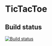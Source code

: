 # TicTacToe
## Build status
[![Build status](https://ci.appveyor.com/api/projects/status/github/mgutekunst/TicTacToe)](https://ci.appveyor.com/project/mgutekunst61363/tictactoe)
